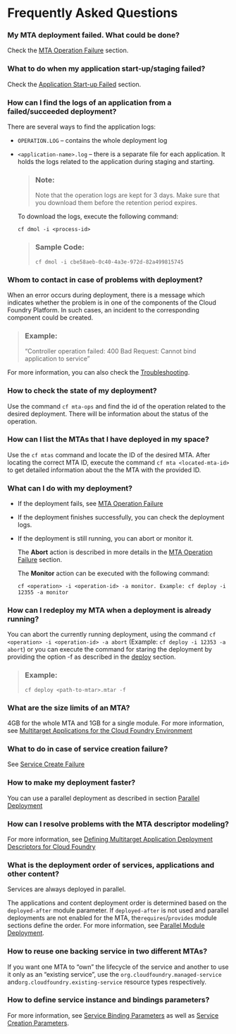 <!-- loio6062ecc852d04d63829f6c9164be928e -->

# Frequently Asked Questions





### My MTA deployment failed. What could be done?

Check the [MTA Operation Failure](https://gad5158842f.us2.hana.ondemand.com/dtp/viewer/#/tree/2798/actions/40943:40911) section.



### What to do when my application start-up/staging failed?

Check the [Application Start-up Failed](https://gad5158842f.us2.hana.ondemand.com/dtp/viewer/#/tree/2798/actions/40943:41937) section.



### How can I find the logs of an application from a failed/succeeded deployment?

There are several ways to find the application logs:

-   `OPERATION.LOG` – contains the whole deployment log

-   `<application-name>.log` – there is a separate file for each application. It holds the logs related to the application during staging and starting.

    > ### Note:  
    > Note that the operation logs are kept for 3 days. Make sure that you download them before the retention period expires.

    To download the logs, execute the following command:

    `cf dmol -i <process-id>`

    > ### Sample Code:  
    > ```
    > cf dmol -i cbe58aeb-0c40-4a3e-972d-82a499815745
    > ```




### Whom to contact in case of problems with deployment?

When an error occurs during deployment, there is a message which indicates whether the problem is in one of the components of the Cloud Foundry Platform. In such cases, an incident to the corresponding component could be created.

> ### Example:  
> “Controller operation failed: 400 Bad Request: Cannot bind application to service” 

For more information, you can also check the [Troubleshooting](troubleshooting-3530af7.md).



### How to check the state of my deployment?

Use the command `cf mta-ops` and find the id of the operation related to the desired deployment. There will be information about the status of the operation.



### How can I list the MTAs that I have deployed in my space?

Use the `cf mtas` command and locate the ID of the desired MTA. After locating the correct MTA ID, execute the command `cf mta <located-mta-id>` to get detailed information about the the MTA with the provided ID.



### What can I do with my deployment?

-   If the deployment fails, see [MTA Operation Failure](https://gad5158842f.us2.hana.ondemand.com/dtp/viewer/#/tree/2798/actions/40943:40911)

-   If the deployment finishes successfully, you can check the deployment logs.

-   If the deployment is still running, you can abort or monitor it.

    The **Abort** action is described in more details in the [MTA Operation Failure](https://gad5158842f.us2.hana.ondemand.com/dtp/viewer/#/tree/2798/actions/40943:40911) section.

    The **Monitor** action can be executed with the following command:

    `cf <operation> -i <operation-id> -a monitor. Example: cf deploy -i 12355 -a monitor`




### How can I redeploy my MTA when a deployment is already running?

You can abort the currently running deployment, using the command `cf <operation> -i <operation-id> -a abort` \(Example: `cf deploy -i 12353 -a abort`\) or you can execute the command for staring the deployment by providing the option -f as described in the [deploy](../50-administration-and-ops/multitarget-application-commands-for-the-cloud-foundry-environment-65ddb1b.md#loio65ddb1b51a0642148c6b468a759a8a2e__section_irt_3dc_zs) section.

> ### Example:  
> `cf deploy <path-to-mtar>.mtar -f`



### What are the size limits of an MTA?

4GB for the whole MTA and 1GB for a single module. For more information, see [Multitarget Applications for the Cloud Foundry Environment](multitarget-applications-in-the-cloud-foundry-environment-d04fc0e.md#loiod04fc0e2ad894545aebfd7126384307c__section_ph2_r5h_1cb)



### What to do in case of service creation failure?

See [Service Create Failure](https://gad5158842f.us2.hana.ondemand.com/dtp/viewer/#/tree/2798/actions/40943:42021)



### How to make my deployment faster?

You can use a parallel deployment as described in section [Parallel Deployment](parallel-module-deployment-0384158.md#loio038415880116407d89765d26b36653e3__parallel_deployment)



### How can I resolve problems with the MTA descriptor modeling?

For more information, see [Defining Multitarget Application Deployment Descriptors for Cloud Foundry](defining-multitarget-application-deployment-descriptors-for-cloud-foundry-f48880b.md)



### What is the deployment order of services, applications and other content?

Services are always deployed in parallel.

The applications and content deployment order is determined based on the `deployed-after` module parameter. If `deployed-after` is not used and parallel deployments are not enabled for the MTA, the`requires`/`provides` module sections define the order. For more information, see [Parallel Module Deployment](parallel-module-deployment-0384158.md).



### How to reuse one backing service in two different MTAs?

If you want one MTA to “own” the lifecycle of the service and another to use it only as an “existing service”, use the `org.cloudfoundry.managed-service` and`org.cloudfoundry.existing-service` resource types respectively.



### How to define service instance and bindings parameters?

For more information, see [Service Binding Parameters](service-binding-parameters-c7b09b7.md) as well as [Service Creation Parameters](service-creation-parameters-a36df26.md).

